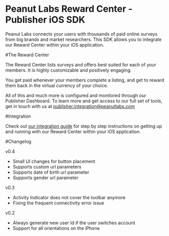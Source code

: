 
# Peanut Labs Reward Center - Publisher iOS SDK

Peanut Labs connects your users with thousands of paid online surveys from big brands and market researchers. This SDK allows you to integrate our Reward Center within your iOS application. 

#The Reward Center

The Reward Center lists surveys and offers best suited for each of your members. It is highly customizable and positively engaging.

You get paid whenever your members complete a listing, and get to reward them back in the virtual currency of your choice.

All of this and much more is configured  and monitored through our Publisher Dashboard. To learn more and get access to our full set of tools, get in touch with us at publisher.integration@peanutlabs.com

#Integration

Check out <a href="http://peanut-labs.github.io/publisher-doc/" target="_blank">our integration guide</a> for step by step instructions on getting up and running with our Reward Center within your iOS application.

#Changelog

v0.4
- Small UI changes for button placement
- Supports custom url parameters
- Supports date of birth url parameter
- Supports gender url parameter

v0.3
- Activity Indicator does not cover the toolbar anymore
- Fixing the frequent connectivity error issue

v0.2
- Always generate new user Id if the user switches account
- Support for all orientations on the iPhone

